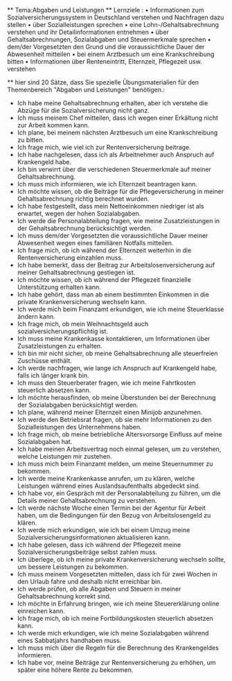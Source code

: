 ** Tema:Abgaben und Leistungen 
** Lernziele :
• Informationen zum Sozialversicherungssystem in Deutschland verstehen und Nachfragen dazu stellen
• über Sozialleistungen sprechen
• eine Lohn-/Gehaltsabrechnung verstehen und ihr Detailinformationen entnehmen 
• über Gehaltsabrechnungen, Sozialabgaben und Steuermerkmale sprechen
• dem/der Vorgesetzten den Grund und die voraussichtliche Dauer der Abwesenheit mitteilen
• bei einem Arztbesuch um eine Krankschreibung bitten 
• Informationen über Renteneintritt, Elternzeit, Pflegezeit usw. verstehen

** hier sind 20 Sätze, dass Sie spezielle Übungsmaterialien für den Themenbereich "Abgaben und Leistungen" benötigen.:
- Ich habe meine Gehaltsabrechnung erhalten, aber ich verstehe die Abzüge für die Sozialversicherung nicht ganz.
- Ich muss meinem Chef mitteilen, dass ich wegen einer Erkältung nicht zur Arbeit kommen kann.
- Ich plane, bei meinem nächsten Arztbesuch um eine Krankschreibung zu bitten.
- Ich frage mich, wie viel ich zur Rentenversicherung beitrage.
- Ich habe nachgelesen, dass ich als Arbeitnehmer auch Anspruch auf Krankengeld habe.
- Ich bin verwirrt über die verschiedenen Steuermerkmale auf meiner Gehaltsabrechnung.
- Ich muss mich informieren, wie ich Elternzeit beantragen kann.
- Ich möchte wissen, ob die Beiträge für die Pflegeversicherung in meiner Gehaltsabrechnung richtig berechnet wurden.
- Ich habe festgestellt, dass mein Nettoeinkommen niedriger ist als erwartet, wegen der hohen Sozialabgaben.
- Ich werde die Personalabteilung fragen, wie meine Zusatzleistungen in der Gehaltsabrechnung berücksichtigt werden.
- Ich muss dem/der Vorgesetzten die voraussichtliche Dauer meiner Abwesenheit wegen eines familiären Notfalls mitteilen.
- Ich frage mich, ob ich während der Elternzeit weiterhin in die Rentenversicherung einzahlen muss.
- Ich habe bemerkt, dass der Beitrag zur Arbeitslosenversicherung auf meiner Gehaltsabrechnung gestiegen ist.
- Ich möchte wissen, ob ich während der Pflegezeit finanzielle Unterstützung erhalten kann.
- Ich habe gehört, dass man ab einem bestimmten Einkommen in die private Krankenversicherung wechseln kann.
- Ich werde mich beim Finanzamt erkundigen, wie ich meine Steuerklasse ändern kann.
- Ich frage mich, ob mein Weihnachtsgeld auch sozialversicherungspflichtig ist.
- Ich muss meine Krankenkasse kontaktieren, um Informationen über Zusatzleistungen zu erhalten.
- Ich bin mir nicht sicher, ob meine Gehaltsabrechnung alle steuerfreien Zuschüsse enthält.
- Ich werde nachfragen, wie lange ich Anspruch auf Krankengeld habe, falls ich länger krank bin.
- Ich muss den Steuerberater fragen, wie ich meine Fahrtkosten steuerlich absetzen kann.
- Ich möchte herausfinden, ob meine Überstunden bei der Berechnung der Sozialabgaben berücksichtigt werden.
- Ich plane, während meiner Elternzeit einen Minijob anzunehmen.
- Ich werde den Betriebsrat fragen, ob sie mehr Informationen zu den Sozialleistungen des Unternehmens haben.
- Ich frage mich, ob meine betriebliche Altersvorsorge Einfluss auf meine Sozialabgaben hat.
- Ich habe meinen Arbeitsvertrag noch einmal gelesen, um zu verstehen, welche Leistungen mir zustehen.
- Ich muss mich beim Finanzamt melden, um meine Steuernummer zu bekommen.
- Ich werde meine Krankenkasse anrufen, um zu klären, welche Leistungen während eines Auslandsaufenthalts abgedeckt sind.
- Ich habe vor, ein Gespräch mit der Personalabteilung zu führen, um die Details meiner Gehaltsabrechnung zu verstehen.
- Ich werde nächste Woche einen Termin bei der Agentur für Arbeit haben, um die Bedingungen für den Bezug von Arbeitslosengeld zu klären.
- Ich werde mich erkundigen, wie ich bei einem Umzug meine Sozialversicherungsinformationen aktualisieren kann.
- Ich habe gelesen, dass ich während der Pflegezeit meine Sozialversicherungsbeiträge selbst zahlen muss.
- Ich überlege, ob ich meine private Krankenversicherung wechseln sollte, um bessere Leistungen zu bekommen.
- Ich muss meinem Vorgesetzten mitteilen, dass ich für zwei Wochen in den Urlaub fahre und deshalb nicht erreichbar bin.
- Ich werde prüfen, ob alle Abgaben und Steuern in meiner Gehaltsabrechnung korrekt sind.
- Ich möchte in Erfahrung bringen, wie ich meine Steuererklärung online einreichen kann.
- Ich frage mich, ob ich meine Fortbildungskosten steuerlich absetzen kann.
- Ich werde mich erkundigen, wie ich meine Sozialabgaben während eines Sabbatjahrs handhaben muss.
- Ich muss mich über die Regeln für die Berechnung des Krankengeldes informieren.
- Ich habe vor, meine Beiträge zur Rentenversicherung zu erhöhen, um später eine höhere Rente zu bekommen.
